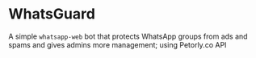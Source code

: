 # WhatsGuard
A simple `whatsapp-web` bot that protects WhatsApp groups from ads and spams and gives admins more management; using Petorly.co API
